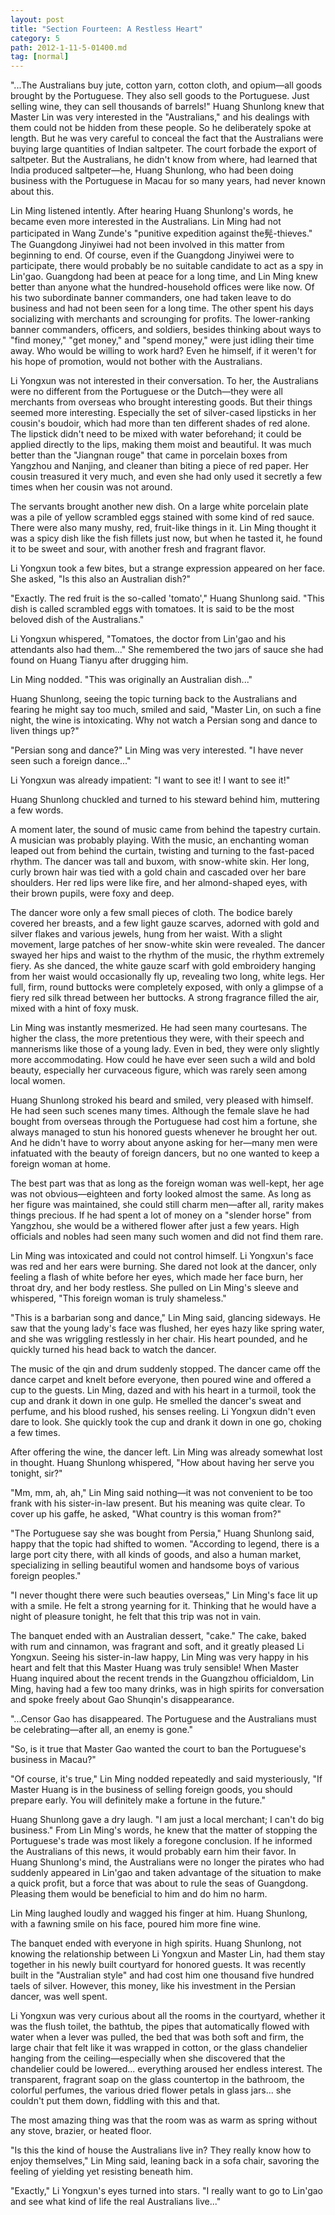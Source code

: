 ```yaml
---
layout: post
title: "Section Fourteen: A Restless Heart"
category: 5
path: 2012-1-11-5-01400.md
tag: [normal]
---
```


"...The Australians buy jute, cotton yarn, cotton cloth, and opium—all goods brought by the Portuguese. They also sell goods to the Portuguese. Just selling wine, they can sell thousands of barrels!" Huang Shunlong knew that Master Lin was very interested in the "Australians," and his dealings with them could not be hidden from these people. So he deliberately spoke at length. But he was very careful to conceal the fact that the Australians were buying large quantities of Indian saltpeter. The court forbade the export of saltpeter. But the Australians, he didn't know from where, had learned that India produced saltpeter—he, Huang Shunlong, who had been doing business with the Portuguese in Macau for so many years, had never known about this.

Lin Ming listened intently. After hearing Huang Shunlong's words, he became even more interested in the Australians. Lin Ming had not participated in Wang Zunde's "punitive expedition against the髡-thieves." The Guangdong Jinyiwei had not been involved in this matter from beginning to end. Of course, even if the Guangdong Jinyiwei were to participate, there would probably be no suitable candidate to act as a spy in Lin'gao. Guangdong had been at peace for a long time, and Lin Ming knew better than anyone what the hundred-household offices were like now. Of his two subordinate banner commanders, one had taken leave to do business and had not been seen for a long time. The other spent his days socializing with merchants and scrounging for profits. The lower-ranking banner commanders, officers, and soldiers, besides thinking about ways to "find money," "get money," and "spend money," were just idling their time away. Who would be willing to work hard? Even he himself, if it weren't for his hope of promotion, would not bother with the Australians.

Li Yongxun was not interested in their conversation. To her, the Australians were no different from the Portuguese or the Dutch—they were all merchants from overseas who brought interesting goods. But their things seemed more interesting. Especially the set of silver-cased lipsticks in her cousin's boudoir, which had more than ten different shades of red alone. The lipstick didn't need to be mixed with water beforehand; it could be applied directly to the lips, making them moist and beautiful. It was much better than the "Jiangnan rouge" that came in porcelain boxes from Yangzhou and Nanjing, and cleaner than biting a piece of red paper. Her cousin treasured it very much, and even she had only used it secretly a few times when her cousin was not around.

The servants brought another new dish. On a large white porcelain plate was a pile of yellow scrambled eggs stained with some kind of red sauce. There were also many mushy, red, fruit-like things in it. Lin Ming thought it was a spicy dish like the fish fillets just now, but when he tasted it, he found it to be sweet and sour, with another fresh and fragrant flavor.

Li Yongxun took a few bites, but a strange expression appeared on her face. She asked, "Is this also an Australian dish?"

"Exactly. The red fruit is the so-called 'tomato'," Huang Shunlong said. "This dish is called scrambled eggs with tomatoes. It is said to be the most beloved dish of the Australians."

Li Yongxun whispered, "Tomatoes, the doctor from Lin'gao and his attendants also had them..." She remembered the two jars of sauce she had found on Huang Tianyu after drugging him.

Lin Ming nodded. "This was originally an Australian dish..."

Huang Shunlong, seeing the topic turning back to the Australians and fearing he might say too much, smiled and said, "Master Lin, on such a fine night, the wine is intoxicating. Why not watch a Persian song and dance to liven things up?"

"Persian song and dance?" Lin Ming was very interested. "I have never seen such a foreign dance..."

Li Yongxun was already impatient: "I want to see it! I want to see it!"

Huang Shunlong chuckled and turned to his steward behind him, muttering a few words.

A moment later, the sound of music came from behind the tapestry curtain. A musician was probably playing. With the music, an enchanting woman leaped out from behind the curtain, twisting and turning to the fast-paced rhythm. The dancer was tall and buxom, with snow-white skin. Her long, curly brown hair was tied with a gold chain and cascaded over her bare shoulders. Her red lips were like fire, and her almond-shaped eyes, with their brown pupils, were foxy and deep.

The dancer wore only a few small pieces of cloth. The bodice barely covered her breasts, and a few light gauze scarves, adorned with gold and silver flakes and various jewels, hung from her waist. With a slight movement, large patches of her snow-white skin were revealed. The dancer swayed her hips and waist to the rhythm of the music, the rhythm extremely fiery. As she danced, the white gauze scarf with gold embroidery hanging from her waist would occasionally fly up, revealing two long, white legs. Her full, firm, round buttocks were completely exposed, with only a glimpse of a fiery red silk thread between her buttocks. A strong fragrance filled the air, mixed with a hint of foxy musk.

Lin Ming was instantly mesmerized. He had seen many courtesans. The higher the class, the more pretentious they were, with their speech and mannerisms like those of a young lady. Even in bed, they were only slightly more accommodating. How could he have ever seen such a wild and bold beauty, especially her curvaceous figure, which was rarely seen among local women.

Huang Shunlong stroked his beard and smiled, very pleased with himself. He had seen such scenes many times. Although the female slave he had bought from overseas through the Portuguese had cost him a fortune, she always managed to stun his honored guests whenever he brought her out. And he didn't have to worry about anyone asking for her—many men were infatuated with the beauty of foreign dancers, but no one wanted to keep a foreign woman at home.

The best part was that as long as the foreign woman was well-kept, her age was not obvious—eighteen and forty looked almost the same. As long as her figure was maintained, she could still charm men—after all, rarity makes things precious. If he had spent a lot of money on a "slender horse" from Yangzhou, she would be a withered flower after just a few years. High officials and nobles had seen many such women and did not find them rare.

Lin Ming was intoxicated and could not control himself. Li Yongxun's face was red and her ears were burning. She dared not look at the dancer, only feeling a flash of white before her eyes, which made her face burn, her throat dry, and her body restless. She pulled on Lin Ming's sleeve and whispered, "This foreign woman is truly shameless."

"This is a barbarian song and dance," Lin Ming said, glancing sideways. He saw that the young lady's face was flushed, her eyes hazy like spring water, and she was wriggling restlessly in her chair. His heart pounded, and he quickly turned his head back to watch the dancer.

The music of the qin and drum suddenly stopped. The dancer came off the dance carpet and knelt before everyone, then poured wine and offered a cup to the guests. Lin Ming, dazed and with his heart in a turmoil, took the cup and drank it down in one gulp. He smelled the dancer's sweat and perfume, and his blood rushed, his senses reeling. Li Yongxun didn't even dare to look. She quickly took the cup and drank it down in one go, choking a few times.

After offering the wine, the dancer left. Lin Ming was already somewhat lost in thought. Huang Shunlong whispered, "How about having her serve you tonight, sir?"

"Mm, mm, ah, ah," Lin Ming said nothing—it was not convenient to be too frank with his sister-in-law present. But his meaning was quite clear. To cover up his gaffe, he asked, "What country is this woman from?"

"The Portuguese say she was bought from Persia," Huang Shunlong said, happy that the topic had shifted to women. "According to legend, there is a large port city there, with all kinds of goods, and also a human market, specializing in selling beautiful women and handsome boys of various foreign peoples."

"I never thought there were such beauties overseas," Lin Ming's face lit up with a smile. He felt a strong yearning for it. Thinking that he would have a night of pleasure tonight, he felt that this trip was not in vain.

The banquet ended with an Australian dessert, "cake." The cake, baked with rum and cinnamon, was fragrant and soft, and it greatly pleased Li Yongxun. Seeing his sister-in-law happy, Lin Ming was very happy in his heart and felt that this Master Huang was truly sensible! When Master Huang inquired about the recent trends in the Guangzhou officialdom, Lin Ming, having had a few too many drinks, was in high spirits for conversation and spoke freely about Gao Shunqin's disappearance.

"...Censor Gao has disappeared. The Portuguese and the Australians must be celebrating—after all, an enemy is gone."

"So, is it true that Master Gao wanted the court to ban the Portuguese's business in Macau?"

"Of course, it's true," Lin Ming nodded repeatedly and said mysteriously, "If Master Huang is in the business of selling foreign goods, you should prepare early. You will definitely make a fortune in the future."

Huang Shunlong gave a dry laugh. "I am just a local merchant; I can't do big business." From Lin Ming's words, he knew that the matter of stopping the Portuguese's trade was most likely a foregone conclusion. If he informed the Australians of this news, it would probably earn him their favor. In Huang Shunlong's mind, the Australians were no longer the pirates who had suddenly appeared in Lin'gao and taken advantage of the situation to make a quick profit, but a force that was about to rule the seas of Guangdong. Pleasing them would be beneficial to him and do him no harm.

Lin Ming laughed loudly and wagged his finger at him. Huang Shunlong, with a fawning smile on his face, poured him more fine wine.

The banquet ended with everyone in high spirits. Huang Shunlong, not knowing the relationship between Li Yongxun and Master Lin, had them stay together in his newly built courtyard for honored guests. It was recently built in the "Australian style" and had cost him one thousand five hundred taels of silver. However, this money, like his investment in the Persian dancer, was well spent.

Li Yongxun was very curious about all the rooms in the courtyard, whether it was the flush toilet, the bathtub, the pipes that automatically flowed with water when a lever was pulled, the bed that was both soft and firm, the large chair that felt like it was wrapped in cotton, or the glass chandelier hanging from the ceiling—especially when she discovered that the chandelier could be lowered... everything aroused her endless interest. The transparent, fragrant soap on the glass countertop in the bathroom, the colorful perfumes, the various dried flower petals in glass jars... she couldn't put them down, fiddling with this and that.

The most amazing thing was that the room was as warm as spring without any stove, brazier, or heated floor.

"Is this the kind of house the Australians live in? They really know how to enjoy themselves," Lin Ming said, leaning back in a sofa chair, savoring the feeling of yielding yet resisting beneath him.

"Exactly," Li Yongxun's eyes turned into stars. "I really want to go to Lin'gao and see what kind of life the real Australians live..."